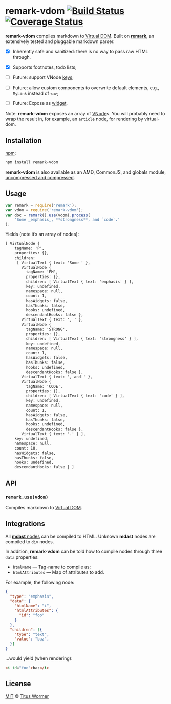 # remark-vdom [![Build Status][travis-badge]][travis] [![Coverage Status][codecov-badge]][codecov]

**remark-vdom** compiles markdown to [Virtual DOM][vdom]. Built on
[**remark**][remark], an extensively tested and pluggable markdown
parser.

*   [x] Inherently safe and sanitized: there is no way to pass raw HTML through.

*   [x] Supports footnotes, todo lists;

*   [ ] Future: support VNode [keys][vnode-key];

*   [ ] Future: allow custom components to overwrite default elements, e.g.,
    `MyLink` instead of `<a>`;

*   [ ] Future: Expose as [widget][].

Note: **remark-vdom** exposes an array of [VNode][]s. You will
probably need to wrap the result in, for example, an `article` node,
for rendering by virtual-dom.

## Installation

[npm][npm-install]:

```bash
npm install remark-vdom
```

**remark-vdom** is also available as an AMD, CommonJS, and globals
module, [uncompressed and compressed][releases].

## Usage

```javascript
var remark = require('remark');
var vdom = require('remark-vdom');
var doc = remark().use(vdom).process(
    'Some _emphasis_, **strongness**, and `code`.'
);
```

Yields (note it’s an array of nodes):

```txt
[ VirtualNode {
    tagName: 'P',
    properties: {},
    children:
     [ VirtualText { text: 'Some ' },
       VirtualNode {
         tagName: 'EM',
         properties: {},
         children: [ VirtualText { text: 'emphasis' } ],
         key: undefined,
         namespace: null,
         count: 1,
         hasWidgets: false,
         hasThunks: false,
         hooks: undefined,
         descendantHooks: false },
       VirtualText { text: ', ' },
       VirtualNode {
         tagName: 'STRONG',
         properties: {},
         children: [ VirtualText { text: 'strongness' } ],
         key: undefined,
         namespace: null,
         count: 1,
         hasWidgets: false,
         hasThunks: false,
         hooks: undefined,
         descendantHooks: false },
       VirtualText { text: ', and ' },
       VirtualNode {
         tagName: 'CODE',
         properties: {},
         children: [ VirtualText { text: 'code' } ],
         key: undefined,
         namespace: null,
         count: 1,
         hasWidgets: false,
         hasThunks: false,
         hooks: undefined,
         descendantHooks: false },
       VirtualText { text: '.' } ],
    key: undefined,
    namespace: null,
    count: 10,
    hasWidgets: false,
    hasThunks: false,
    hooks: undefined,
    descendantHooks: false } ]
```

## API

### `remark.use(vdom)`

Compiles markdown to [Virtual DOM][vdom].

## Integrations

All [**mdast** nodes][mdast] can be compiled to HTML. Unknown **mdast**
nodes are compiled to `div` nodes.

In addition, **remark-vdom** can be told how to compile nodes through three
`data` properties:

*   `htmlName` — Tag-name to compile as;
*   `htmlAttributes` — Map of attributes to add.

For example, the following node:

```json
{
  "type": "emphasis",
  "data": {
    "htmlName": "i",
    "htmlAttributes": {
      "id": "foo"
    }
  },
  "children": [{
    "type": "text",
    "value": "baz",
  }]
}
```

...would yield (when rendering):

```markdown
<i id="foo">baz</i>
```

<!-- Definitions -->

[travis-badge]: https://img.shields.io/travis/wooorm/remark-vdom/master.svg

[travis]: https://travis-ci.org/wooorm/remark-vdom

[codecov-badge]: https://img.shields.io/codecov/c/github/wooorm/remark-vdom.svg

[codecov]: https://codecov.io/github/wooorm/remark-vdom

[npm-install]: https://docs.npmjs.com/cli/install

[releases]: https://github.com/wooorm/remark-vdom/releases

[remark]: https://github.com/wooorm/remark

[mdast]: https://github.com/wooorm/mdast

[vdom]: https://github.com/Matt-Esch/virtual-dom

[vnode-key]: https://github.com/Matt-Esch/virtual-dom/tree/master/virtual-hyperscript#key

[widget]: https://github.com/Matt-Esch/virtual-dom/blob/903d884a8e4f05f303ec6f2b920a3b5237cf8b92/docs/widget.md

[vnode]: https://github.com/Matt-Esch/virtual-dom/tree/master/virtual-hyperscript

## License

[MIT](LICENSE) © [Titus Wormer](http://wooorm.com)
